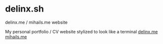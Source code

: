 # delinx.sh
delinx.me / mihails.me website

My personal portfolio / CV website stylized to look like a terminal
[delinx.me](delinx.me)
[mihails.me](mihails.me)
